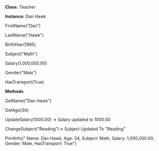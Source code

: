 **Class:** Teacher

**Instance:** Dan Hawk

FirstName("Dan")

LastName("Hawk")

BirthYear(1985)

Subject("Math")

Salary(1,000,000.00)

Gender("Male")

HasTransport(True)

**Methods**

GetName("Dan Hawk")

GetAge(34)

UpdateSalary(1000.00) -> Salary updated to 1000.00

ChangeSubject("Reading")-> Subject Updated To "Reading"

PrintInfo(" Name: Dan Hawk, Age: 34, Subject: Math, Salary: 1,000,000.00, Gender: Male, HasTransport: True")
